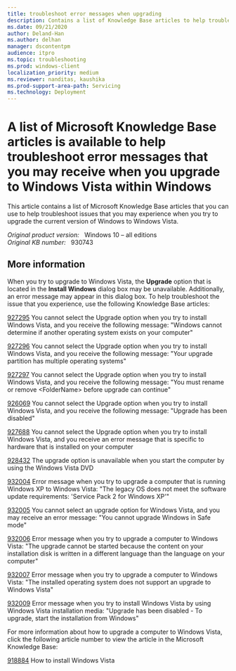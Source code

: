 ```yaml
---
title: troubleshoot error messages when upgrading
description: Contains a list of Knowledge Base articles to help troubleshoot error messages that you may receive when you upgrade Windows Vista.
ms.date: 09/21/2020
author: Deland-Han
ms.author: delhan
manager: dscontentpm
audience: itpro
ms.topic: troubleshooting
ms.prod: windows-client
localization_priority: medium
ms.reviewer: nanditas, kaushika
ms.prod-support-area-path: Servicing
ms.technology: Deployment
---
```

# A list of Microsoft Knowledge Base articles is available to help troubleshoot error messages that you may receive when you upgrade to Windows Vista within Windows

This article contains a list of Microsoft Knowledge Base articles that you can use to help troubleshoot issues that you may experience when you try to upgrade the current version of Windows to Windows Vista.

_Original product version:_ &nbsp; Windows 10 – all editions  
_Original KB number:_ &nbsp; 930743

## More information

When you try to upgrade to Windows Vista, the **Upgrade** option that is located in the **Install Windows** dialog box may be unavailable. Additionally, an error message may appear in this dialog box. To help troubleshoot the issue that you experience, use the following Knowledge Base articles:

[927295](https://support.microsoft.com/help/927295) You cannot select the Upgrade option when you try to install Windows Vista, and you receive the following message: "Windows cannot determine if another operating system exists on your computer"

[927296](https://support.microsoft.com/help/927296) You cannot select the Upgrade option when you try to install Windows Vista, and you receive the following message: "Your upgrade partition has multiple operating systems"

[927297](https://support.microsoft.com/help/927297) You cannot select the Upgrade option when you try to install Windows Vista, and you receive the following message: "You must rename or remove \<FolderName> before upgrade can continue"

[926069](https://support.microsoft.com/help/926069) You cannot select the Upgrade option when you try to install Windows Vista, and you receive the following message: "Upgrade has been disabled"

[927688](https://support.microsoft.com/help/927688) You cannot select the Upgrade option when you try to install Windows Vista, and you receive an error message that is specific to hardware that is installed on your computer  

[928432](https://support.microsoft.com/help/928432) The upgrade option is unavailable when you start the computer by using the Windows Vista DVD  

[932004](https://support.microsoft.com/help/932004) Error message when you try to upgrade a computer that is running Windows XP to Windows Vista: "The legacy OS does not meet the software update requirements: 'Service Pack 2 for Windows XP'"

[932005](https://support.microsoft.com/help/932005) You cannot select an upgrade option for Windows Vista, and you may receive an error message: "You cannot upgrade Windows in Safe mode"

[932006](https://support.microsoft.com/help/932006) Error message when you try to upgrade a computer to Windows Vista: "The upgrade cannot be started because the content on your installation disk is written in a different language than the language on your computer"

[932007](https://support.microsoft.com/help/932007) Error message when you try to upgrade a computer to Windows Vista: "The installed operating system does not support an upgrade to Windows Vista"

[932009](https://support.microsoft.com/help/932009) Error message when you try to install Windows Vista by using Windows Vista installation media: "Upgrade has been disabled - To upgrade, start the installation from Windows"  

For more information about how to upgrade a computer to Windows Vista, click the following article number to view the article in the Microsoft Knowledge Base:

[918884](https://support.microsoft.com/help/918884) How to install Windows Vista
